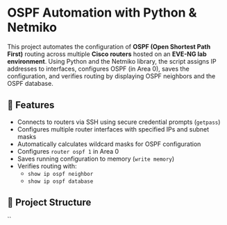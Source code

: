 # OSPF Automation with Python & Netmiko

This project automates the configuration of **OSPF (Open Shortest Path First)** routing across multiple **Cisco routers** hosted on an **EVE-NG lab environment**. Using Python and the Netmiko library, the script assigns IP addresses to interfaces, configures OSPF (in Area 0), saves the configuration, and verifies routing by displaying OSPF neighbors and the OSPF database.

## 🚀 Features

- Connects to routers via SSH using secure credential prompts (`getpass`)
- Configures multiple router interfaces with specified IPs and subnet masks
- Automatically calculates wildcard masks for OSPF configuration
- Configures `router ospf 1` in Area 0
- Saves running configuration to memory (`write memory`)
- Verifies routing with:
  - `show ip ospf neighbor`
  - `show ip ospf database`

## 📁 Project Structure

``
